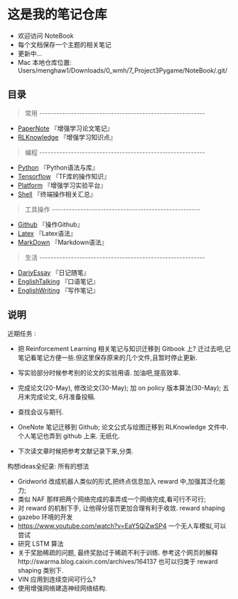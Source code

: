 #  这是我的笔记仓库
* 欢迎访问 NoteBook
* 每个文档保存一个主题的相关笔记
* 更新中...
* Mac 本地仓库位置: Users/menghaw1/Downloads/0_wmh/7_Project3Pygame/NoteBook/.git/

##  目录
> 常用  ----------------------------------------------------------

* [PaperNote](https://github.com/freelighting/NoteBook/blob/master/PaperNote.md)    『增强学习论文笔记』
* [RLKnowledge](https://github.com/freelighting/NoteBook/blob/master/RLKnowledge.md)    『增强学习知识点』

> 编程  ----------------------------------------------------------

* [Python](https://github.com/freelighting/NoteBook/blob/master/Python.md)    『Python语法与库』
* [Tensorflow](https://github.com/freelighting/NoteBook/blob/master/Tensorflow.md)    『TF库的操作知识』
* [Platform](https://github.com/freelighting/NoteBook/blob/master/Platform.md)    『增强学习实验平台』
* [Shell](https://github.com/freelighting/NoteBook/blob/master/Shell.md)    『终端操作相关汇总』

> 工具操作  ----------------------------------------------------

* [Github](https://github.com/freelighting/NoteBook/blob/master/Github.md)   『操作Github』
* [Latex](https://github.com/freelighting/NoteBook/blob/master/Latex.md)     『Latex语法』
* [MarkDown](https://github.com/freelighting/NoteBook/blob/master/MarkDown.md)    『Markdown语法』

> 生活  ----------------------------------------------------------

- [DariyEssay](https://github.com/freelighting/NoteBook/blob/master/DariyEssay.md)   『日记随笔』
- [EnglishTalking](https://github.com/freelighting/NoteBook/blob/master/EnglishTalking.md)   『口语笔记』
- [EnglishWriting](https://github.com/freelighting/NoteBook/blob/master/EnglishWriting.md)   『写作笔记』

## 说明

近期任务 :  

* 把 Reinforcement Learning 相关笔记与知识迁移到 Gitbook 上? 迁过去吧,记笔记看笔记方便一些.但这里保存原来的几个文件,且暂时停止更新.

* 写实验部分时候参考别的论文的实验用语. 加油吧,提高效率.
* 完成论文(20-May), 修改论文(30-May); 加 on policy 版本算法(30-May);  五月末完成论文, 6月准备投稿. 
* 查找会议与期刊.
* OneNote 笔记迁移到 Github; 论文公式与绘图迁移到 RLKnowledge 文件中.个人笔记也弄到 github 上来. 无纸化.
* 下次读文章时候把参考文献记录下来,分类.

构想ideas全纪录:     所有的想法

* Gridworld 改成机器人类似的形式,把终点信息加入 reward 中,加强其泛化能力; 
* 类似 NAF 那样把两个网络完成的事弄成一个网络完成,看可行不可行;
* 对 reward 的机制下手, 让他得分惩罚更加合理有利于收敛.  reward shaping
* gazebo 环境的开发
* https://www.youtube.com/watch?v=EaY5QiZwSP4 一个无人车模拟,可以尝试
* 研究 LSTM 算法
* 关于奖励稀疏的问题, 最终奖励过于稀疏不利于训练. 参考这个网页的解释http://swarma.blog.caixin.com/archives/164137  也可以归类于 reward shaping 类别下.
* VIN 应用到连续空间可行么?
* 使用增强网络建造神经网络结构.



